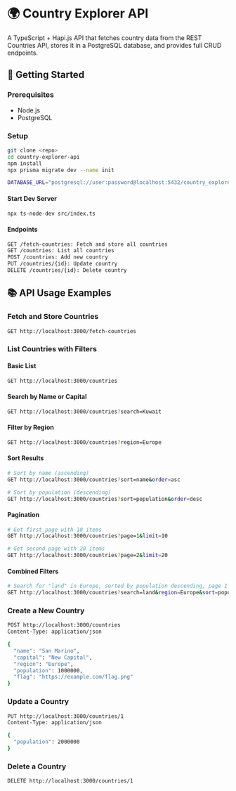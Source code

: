 # 🌍 Country Explorer API

A TypeScript + Hapi.js API that fetches country data from the REST Countries API, stores it in a PostgreSQL database, and provides full CRUD endpoints.

## 🚀 Getting Started

### Prerequisites

- Node.js
- PostgreSQL

### Setup

```bash
git clone <repo>
cd country-explorer-api
npm install
npx prisma migrate dev --name init
```

```bash
DATABASE_URL="postgresql://user:password@localhost:5432/country_explorer"
```

#### Start Dev Server

```bash
npx ts-node-dev src/index.ts
```

#### Endpoints

```bash
GET /fetch-countries: Fetch and store all countries
GET /countries: List all countries
POST /countries: Add new country
PUT /countries/{id}: Update country
DELETE /countries/{id}: Delete country
```

## 📚 API Usage Examples

### Fetch and Store Countries

```bash
GET http://localhost:3000/fetch-countries
```

### List Countries with Filters

#### Basic List

```bash
GET http://localhost:3000/countries
```

#### Search by Name or Capital

```bash
GET http://localhost:3000/countries?search=Kuwait
```

#### Filter by Region

```bash
GET http://localhost:3000/countries?region=Europe
```

#### Sort Results

```bash
# Sort by name (ascending)
GET http://localhost:3000/countries?sort=name&order=asc

# Sort by population (descending)
GET http://localhost:3000/countries?sort=population&order=desc
```

#### Pagination

```bash
# Get first page with 10 items
GET http://localhost:3000/countries?page=1&limit=10

# Get second page with 20 items
GET http://localhost:3000/countries?page=2&limit=20
```

#### Combined Filters

```bash
# Search for "land" in Europe, sorted by population descending, page 1 with 5 results
GET http://localhost:3000/countries?search=land&region=Europe&sort=population&order=desc&page=1&limit=5
```

### Create a New Country

```bash
POST http://localhost:3000/countries
Content-Type: application/json

{
  "name": "San Marino",
  "capital": "New Capital",
  "region": "Europe",
  "population": 1000000,
  "flag": "https://example.com/flag.png"
}
```

### Update a Country

```bash
PUT http://localhost:3000/countries/1
Content-Type: application/json

{
  "population": 2000000
}
```

### Delete a Country

```bash
DELETE http://localhost:3000/countries/1
```
